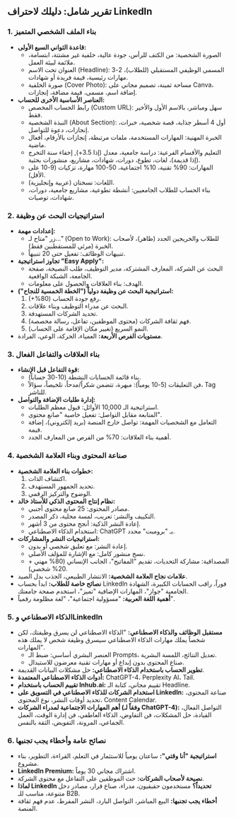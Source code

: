 ## تقرير شامل: دليلك لاحتراف LinkedIn

### 1. بناء الملف الشخصي المتميز
*   **قاعدة الثواني السبع الأولى:**
    *   الصورة الشخصية: من الكتف للرأس، جودة عالية، خلفية غير مشتتة، ابتسامة، ملائمة لبيئة العمل.
    *   العنوان تحت الاسم (Headline): المسمى الوظيفي المستقبلي (للطلاب)، 2-3 مهارات رئيسية، قيمة فريدة أو شهادات.
    *   صورة الخلفية (Cover Photo): مساحة ثمينة، تصميم مجاني على Canva، إضافة اسم، مسمى، قيمة مضافة، إنجازات.
*   **العناصر الأساسية الأخرى للحساب:**
    *   رابط الحساب المخصص (Custom URL): سهل ومباشر، بالاسم الأول والأخير فقط.
    *   النبذة الشخصية (About Section): أول 4 أسطر جذابة، قصة شخصية، خبرات، إنجازات، دعوة للتواصل.
    *   الخبرة المهنية: المهارات المستخدمة، ملفات مرتبطة، إنجازات بالأرقام، أفعال ماضية.
    *   التعليم والأقسام الفرعية: دراسة جامعية، معدل (إذا 3.5+), إخفاء سنة التخرج (إذا قديمة)، لغات، تطوع، دورات، شهادات، مشاريع، منشورات بحثية.
    *   المهارات: 90% تقنية، 10% اجتماعية، 50-100 مهارة، تزكيات (9-10 على الأقل).
    *   اللغات: نسختان (عربية وإنجليزية).
    *   بناء الحساب للطلاب الجامعيين: أنشطة تطوعية، مشاريع جامعية، دورات، شهادات، توصيات.

### 2. استراتيجيات البحث عن وظيفة
*   **إعدادات مهمة:**
    *   زر "متاح لـ..." (Open to Work): للطلاب والخريجين الجدد (ظاهر)، لأصحاب الخبرة (مرئي للمستقطبين فقط).
    *   تنبيهات الوظائف: تفعيل حتى 20 تنبيهاً.
*   **تجاوز استراتيجية "Easy Apply":**
    *   البحث عن الشركة، المعارف المشتركة، مدير التوظيف، طلب النصيحة، صفحة الجامعة، الشبكة الواقعية.
    *   الهدف: بناء العلاقات والحصول على معلومات.
*   **استراتيجية البحث عن وظيفة دولياً ("الخطة الخمسية للنجاح"):**
    1.  رفع جودة الحساب (80%+).
    2.  البحث عن مدراء التوظيف وبناء علاقات.
    3.  تحديد الشركات المستهدفة.
    4.  فهم ثقافة الشركات (محتوى الموظفين، تفاعل، رسالة مخصصة).
    5.  النمو السريع (تغيير مكان الإقامة على الحساب).
*   **مستويات الفرص الأربعة:** العمياء، الحركة، الوعي، الفرادة.

### 3. بناء العلاقات والتفاعل الفعال
*   **قوة التفاعل قبل الإنشاء:**
    *   بناء قائمة الحسابات النشطة (10-30 حساباً).
    *   فن التعليقات (5-10 يومياً): مبهرة، تتضمن شكراً/مدحاً، تلخيصاً، سؤالاً، Tag للناشر.
*   **إدارة طلبات الإضافة والتواصل:**
    *   استراتيجية الـ 10,000 الأوائل: قبول معظم الطلبات.
    *   المتابعة مقابل التواصل: تفعيل خاصية "صانع محتوى".
    *   التعامل مع الشخصيات المهمة: تواصل خارج المنصة (بريد إلكتروني)، إضافة قيمة.
    *   أهمية بناء العلاقات: 70% من الفرص من المعارف الجدد.

### 4. صناعة المحتوى وبناء العلامة الشخصية
*   **خطوات بناء العلامة الشخصية:**
    1.  اكتشاف الذات.
    2.  تحديد الجمهور المستهدف.
    3.  الوضوح والتركيز الرقمي.
*   **نظام إنتاج المحتوى الذكي للأستاذ خالد:**
    *   مصادر المحتوى: 25 صانع محتوى أجنبي.
    *   التكييف والنشر: تعريب، لمسة محلية، ذكر المصدر.
    *   إعادة النشر الذكية: أنجح محتوى من 3 أشهر.
    *   استخدام الذكاء الاصطناعي: ChatGPT بـ "برومبت" محدد.
*   **استراتيجيات النشر والمشاركات:**
    *   إعادة النشر: مع تعليق شخصي أو بدون.
    *   نسخ منشور كامل: مع الإشارة للمؤلف الأصلي.
    *   المصداقية: مشاركة التحديات، تقديم "المفاتيح"، الجانب الإنساني (80% مهني + 20% شخصي).
*   **علامات نجاح العلامة الشخصية:** الانتشار الطبيعي، الجذب بدل الصيد.
*   **نصائح خاصة للطلاب:** ابدأ بحساب LinkedIn فوراً، راقب الحسابات الكبيرة، الشهادة الجامعية "جواز"، المهارات الإضافية "تميز"، استخدم صفحة جامعتك.
*   **أهمية اللغة العربية:** "مسؤولية اجتماعية"، "لغة مظلومة رقمياً".

### 5. الذكاء الاصطناعي وLinkedIn
*   **مستقبل الوظائف والذكاء الاصطناعي:** "الذكاء الاصطناعي لن يسرق وظيفتك، لكن شخصاً يملك مهارات الذكاء الاصطناعي سيسرق وظيفة شخص لا يملك هذه المهارات".
    *   العنصر البشري أساسي: ضبط الـ Prompts، تعديل النتائج، اللمسة البشرية.
    *   صناع المحتوى بدون إبداع أو مهارات تقنية معرضون للاستبدال.
*   **تطوير الحساب باستخدام الذكاء الاصطناعي:** حل مشكلات البيانات القديمة.
*   **أدوات الذكاء الاصطناعي المعتمدة:** ChatGPT-4، Perplexity AI، Tail.
*   **تقييم الحساب باستخدام Inhub.ai:** تقييم مجاني، كتابة الـ Headline.
*   **استخدام الشركات للذكاء الاصطناعي في التسويق على LinkedIn:** صناعة المحتوى، تحديد أوقات النشر، نوع المحتوى، Content Calendar.
*   **أهم المهارات الاجتماعية لمدراء الشركات (وفقاً لـ ChatGPT-4):** التواصل الفعال، القيادة، حل المشكلات، فن التفاوض، الذكاء العاطفي، فن إدارة الوقت، العمل الجماعي، المرونة، التفويض، الثقة بالنفس.

### 6. نصائح عامة وأخطاء يجب تجنبها
*   **استراتيجية "أنا وقتي":** ساعتان يومياً للاستثمار في التعلم، القراءة، التطوير، بناء مشروع.
*   **LinkedIn Premium:** اشتراك مجاني 30 يوماً.
*   **نصيحة لأصحاب الشركات:** حث الموظفين على التفاعل مع محتوى الشركة.
*   **لماذا LinkedIn تحديداً؟** مستخدمون حقيقيون، مدراء، صناع قرار، مصادر دخل متنوعة، مناسب للـ B2B.
*   **أخطاء يجب تجنبها:** البيع المباشر، التواصل البارد، النشر المفرط، عدم فهم ثقافة المنصة.

